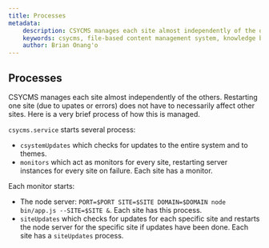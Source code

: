 ```yaml
---
title: Processes
metadata:
    description: CSYCMS manages each site almost independently of the others. Restarting one site (due to upates or errors) does not have to necessarily affect other sites. Here is a very brief process of how this is managed.
    keywords: csycms, file-based content management system, knowledge base, static site generator, nodejs
    author: Brian Onang'o
---
```



## Processes

CSYCMS manages each site almost independently of the others. Restarting one site (due to upates or errors) does not have to necessarily affect other sites. Here is a very brief process of how this is managed.

`csycms.service` starts several process:

- `csystemUpdates` which checks for updates to the entire system and to themes.
- `monitors` which act as monitors for every site, restarting server instances for every site on failure. Each site has a monitor.

Each monitor starts:
- The node server: `PORT=$PORT SITE=$SITE DOMAIN=$DOMAIN node bin/app.js --SITE=$SITE &`. Each site has this process.
- `siteUpdates` which checks for updates for each specific site and restarts the node server for the specific site if updates have been done. Each site has a `siteUpdates` process.